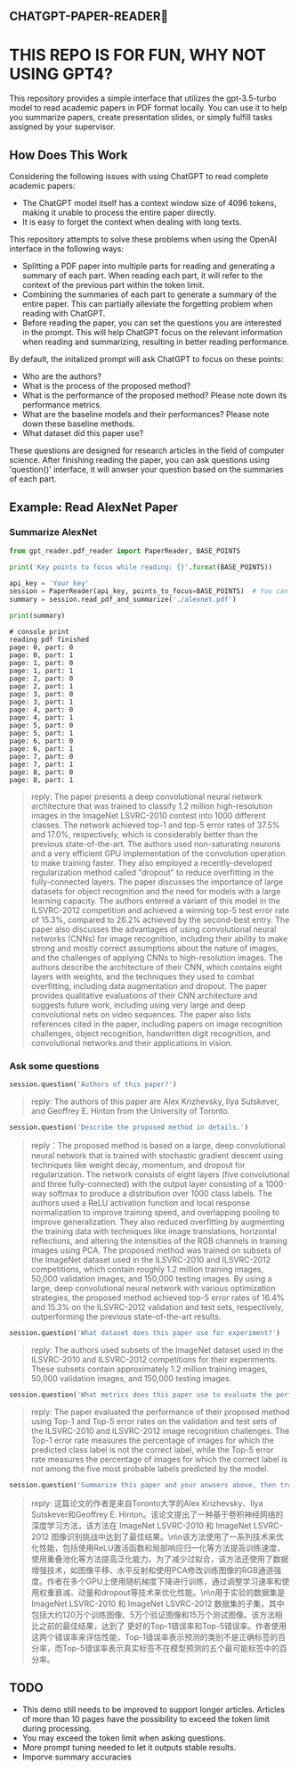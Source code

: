 ## CHATGPT-PAPER-READER📝 

# THIS REPO IS FOR FUN, WHY NOT USING GPT4?

This repository provides a simple interface that utilizes the gpt-3.5-turbo model to read academic papers in PDF format locally. You can use it to help you summarize papers, create presentation slides, or simply fulfill tasks assigned by your supervisor.

## How Does This Work
Considering the following issues with using ChatGPT to read complete academic papers:

- The ChatGPT model itself has a context window size of 4096 tokens, making it unable to process the entire paper directly.
- It is easy to forget the context when dealing with long texts.

This repository attempts to solve these problems when using the OpenAI interface in the following ways:

- Splitting a PDF paper into multiple parts for reading and generating a summary of each part. When reading each part, it will refer to the context of the previous part within the token limit.
- Combining the summaries of each part to generate a summary of the entire paper. This can partially alleviate the forgetting problem when reading with ChatGPT.
- Before reading the paper, you can set the questions you are interested in the prompt. This will help ChatGPT focus on the relevant information when reading and summarizing, resulting in better reading performance.

By default, the initalized prompt will ask ChatGPT to focus on these points:
- Who are the authors?
- What is the process of the proposed method?
- What is the performance of the proposed method? Please note down its performance metrics.
- What are the baseline models and their performances? Please note down these baseline methods.
- What dataset did this paper use?
  
These questions are designed for research articles in the field of computer science.
After finishing reading the paper, you can ask questions using 'question()' interface, it will anwser your question based on the summaries of each part.

## Example: Read AlexNet Paper

### Summarize AlexNet
```python
from gpt_reader.pdf_reader import PaperReader, BASE_POINTS

print('Key points to focus while reading: {}'.format(BASE_POINTS))

api_key = 'Your key'
session = PaperReader(api_key, points_to_focus=BASE_POINTS)  # You can set your key points 
summary = session.read_pdf_and_summarize('./alexnet.pdf')

print(summary)
```

```
# console print
reading pdf finished
page: 0, part: 0
page: 0, part: 1
page: 1, part: 0
page: 1, part: 1
page: 2, part: 0
page: 2, part: 1
page: 3, part: 0
page: 3, part: 1
page: 4, part: 0
page: 4, part: 1
page: 5, part: 0
page: 5, part: 1
page: 6, part: 0
page: 6, part: 1
page: 7, part: 0
page: 7, part: 1
page: 8, part: 0
page: 8, part: 1
```

> reply: The paper presents a deep convolutional neural network architecture that was trained to classify 1.2 million high-resolution images in the ImageNet LSVRC-2010 contest into 1000 different classes. The network achieved top-1 and top-5 error rates of 37.5% and 17.0%, respectively, which is considerably better than the previous state-of-the-art. The authors used non-saturating neurons and a very efficient GPU implementation of the convolution operation to make training faster. They also employed a recently-developed regularization method called "dropout" to reduce overfitting in the fully-connected layers. The paper discusses the importance of large datasets for object recognition and the need for models with a large learning capacity. The authors entered a variant of this model in the ILSVRC-2012 competition and achieved a winning top-5 test error rate of 15.3%, compared to 26.2% achieved by the second-best entry. The paper also discusses the advantages of using convolutional neural networks (CNNs) for image recognition, including their ability to make strong and mostly correct assumptions about the nature of images, and the challenges of applying CNNs to high-resolution images. The authors describe the architecture of their CNN, which contains eight layers with weights, and the techniques they used to combat overfitting, including data augmentation and dropout. The paper provides qualitative evaluations of their CNN architecture and suggests future work, including using very large and deep convolutional nets on video sequences. The paper also lists references cited in the paper, including papers on image recognition challenges, object recognition, handwritten digit recognition, and convolutional networks and their applications in vision.


### Ask some questions

```python
session.question('Authors of this paper?')
```

> reply: The authors of this paper are Alex Krizhevsky, Ilya Sutskever, and Geoffrey E. Hinton from the University of Toronto.


```python
session.question('Describe the proposed method in details.')
```

> reply：The proposed method is based on a large, deep convolutional neural network that is trained with stochastic gradient descent using techniques like weight decay, momentum, and dropout for regularization.  The network consists of eight layers (five convolutional and three fully-connected) with the output layer consisting of a 1000-way softmax to produce a distribution over 1000 class labels.  The authors used a ReLU activation function and local response normalization to improve training speed, and overlapping pooling to improve generalization.  They also reduced overfitting by augmenting the training data with techniques like image translations, horizontal reflections, and altering the intensities of the RGB channels in training images using PCA.  The proposed method was trained on subsets of the ImageNet dataset used in the ILSVRC-2010 and ILSVRC-2012 competitions, which contain roughly 1.2 million training images, 50,000 validation images, and 150,000 testing images. By using a large, deep convolutional neural network with various optimization strategies, the proposed method achieved top-5 error rates of 16.4% and 15.3% on the ILSVRC-2012 validation and test sets, respectively, outperforming the previous state-of-the-art results.
> 

```python
session.question('What dataset does this paper use for experiment?')
```

> reply: The authors used subsets of the ImageNet dataset used in the ILSVRC-2010 and ILSVRC-2012 competitions for their experiments. These subsets contain approximately 1.2 million training images, 50,000 validation images, and 150,000 testing images.

```python
session.question('What metrics does this paper use to evaluate the performace?')
```

> reply: The paper evaluated the performance of their proposed method using Top-1 and Top-5 error rates on the validation and test sets of the ILSVRC-2010 and ILSVRC-2012 image recognition challenges. The Top-1 error rate measures the percentage of images for which the predicted class label is not the correct label, while the Top-5 error rate measures the percentage of images for which the correct label is not among the five most probable labels predicted by the model.

```python
session.question('Summarize this paper and your anwsers above, then translate the result into Chinese')
```
> reply: 这篇论文的作者是来自Toronto大学的Alex Krizhevsky、Ilya Sutskever和Geoffrey E. Hinton。该论文提出了一种基于卷积神经网络的深度学习方法，该方法在 ImageNet LSVRC-2010 和 ImageNet LSVRC-2012 图像识别挑战中达到了最佳结果。\n\n该方法使用了一系列技术来优化性能，包括使用ReLU激活函数和局部响应归一化等方法提高训练速度，使用重叠池化等方法提高泛化能力。为了减少过拟合，该方法还使用了数据增强技术，如图像平移、水平反射和使用PCA修改训练图像的RGB通道强度。作者在多个GPU上使用随机梯度下降进行训练，通过调整学习速率和使用权重衰减、动量和dropout等技术来优化性能。\n\n用于实验的数据集是 ImageNet LSVRC-2010 和 ImageNet LSVRC-2012 数据集的子集，其中包括大约120万个训练图像、5万个验证图像和15万个测试图像。该方法相比之前的最佳结果，达到了 更好的Top-1错误率和Top-5错误率。作者使用这两个错误率来评估性能，Top-1错误率表示预测的类别不是正确标签的百分率，而Top-5错误率表示真实标签不在模型预测的五个最可能标签中的百分率。


## TODO

- This demo still needs to be improved to support longer articles. Articles of more than 10 pages have the possibility to exceed the token limit during processing.
- You may exceed the token limit when asking questions.
- More prompt tuning needed to let it outputs stable results.
- Imporve summary accuracies
